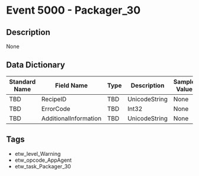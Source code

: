 # Event 5000 - Packager_30

## Description
None

## Data Dictionary
|Standard Name|Field Name|Type|Description|Sample Value|
|---|---|---|---|---|
|TBD|RecipeID|TBD|UnicodeString|None|None|
|TBD|ErrorCode|TBD|Int32|None|None|
|TBD|AdditionalInformation|TBD|UnicodeString|None|None|

## Tags
* etw_level_Warning
* etw_opcode_AppAgent
* etw_task_Packager_30